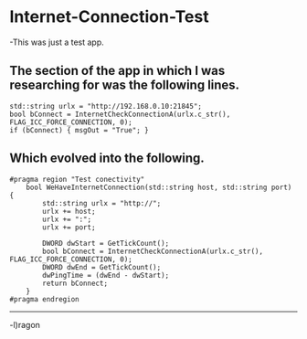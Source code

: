 # Internet-Connection-Test

-This was just a test app.

The section of the app in which I was researching for was the following lines.
------------------------------------------------------------------------------
```
std::string urlx = "http://192.168.0.10:21845";
bool bConnect = InternetCheckConnectionA(urlx.c_str(), FLAG_ICC_FORCE_CONNECTION, 0);
if (bConnect) { msgOut = "True"; }
```
Which evolved into the following.
------------------------------------------------------------------------------
```
#pragma region "Test conectivity"
	bool WeHaveInternetConnection(std::string host, std::string port) {
		std::string urlx = "http://"; 
		urlx += host;
		urlx += ":";
		urlx += port;

		DWORD dwStart = GetTickCount();
		bool bConnect = InternetCheckConnectionA(urlx.c_str(), FLAG_ICC_FORCE_CONNECTION, 0);
		DWORD dwEnd = GetTickCount();
		dwPingTime = (dwEnd - dwStart);
		return bConnect;
	}
#pragma endregion
```
------------------------------------------------------------------------------


-l)ragon

